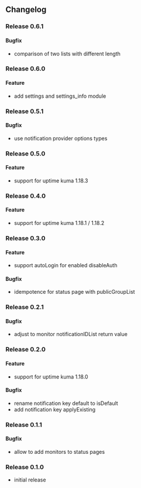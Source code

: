 ## Changelog

### Release 0.6.1

#### Bugfix
- comparison of two lists with different length

### Release 0.6.0

#### Feature
- add settings and settings_info module

### Release 0.5.1

#### Bugfix
- use notification provider options types

### Release 0.5.0

#### Feature
- support for uptime kuma 1.18.3

### Release 0.4.0

#### Feature
- support for uptime kuma 1.18.1 / 1.18.2

### Release 0.3.0

#### Feature
- support autoLogin for enabled disableAuth

#### Bugfix
- idempotence for status page with publicGroupList

### Release 0.2.1

#### Bugfix
- adjust to monitor notificationIDList return value

### Release 0.2.0

#### Feature
- support for uptime kuma 1.18.0

#### Bugfix
- rename notification key default to isDefault
- add notification key applyExisting

### Release 0.1.1

#### Bugfix
- allow to add monitors to status pages

### Release 0.1.0

- initial release
